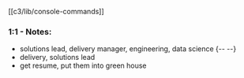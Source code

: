 [[c3/lib/console-commands]] 

### 1:1 - Notes:
- solutions lead, delivery manager, engineering, data science {--  --}
- delivery, solutions lead
- get resume, put them into green house


